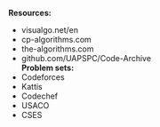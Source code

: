 **Resources:**  
- visualgo.net/en  
- cp-algorithms.com  
- the-algorithms.com  
- github.com/UAPSPC/Code-Archive  
**Problem sets:**
- Codeforces
- Kattis
- Codechef
- USACO
- CSES

